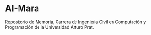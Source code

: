# AI-Mara
Repositorio de Memoria, Carrera de Ingenieria Civil en Computación y Programación de la Universidad Arturo Prat.
